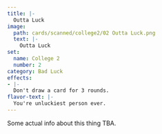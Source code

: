 ```yaml
---
title: |-
  Outta Luck
image: 
  path: cards/scanned/college2/02 Outta Luck.png
  text: |-
    Outta Luck
set:
  name: College 2
  number: 2
category: Bad Luck
effects: 
- |-
  Don't draw a card for 3 rounds.
flavor-text: |-
  You're unluckiest person ever.
---
```

Some actual info about this thing TBA.
